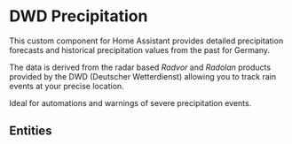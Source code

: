# DWD Precipitation

This custom component for Home Assistant provides detailed precipitation forecasts and historical precipitation values from the past for Germany.


The data is derived from the radar based *Radvor* and *Radolan* products provided by the DWD (Deutscher Wetterdienst) allowing you to track rain events at your precise location. 

Ideal for automations and warnings of severe precipitation events.

## Entities

